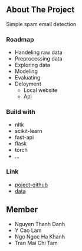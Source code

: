## About The Project
Simple spam email detection

### Roadmap
* Handeling raw data
* Preprocessing data
* Exploring data
* Modeling
* Evaluating
* Deloyment
    * Local website 
    * Api
### Build with

* nltk
* scikit-learn
* fast-api
* flask
* torch
* ...


### Link
* [poject-github](https://github.com/NTDah140403/Spam-email-detection)
* [data](https://github.com/NTDah140403/Spam-email-detection/tree/1f3d70125b945f1c67ceb0849d88a1e347e5f217/data)


## Member
* Nguyen Thanh Danh
* Y Cao Lam
* Ngo Ngoc Ha Khanh
* Tran Mai Chi Tam
